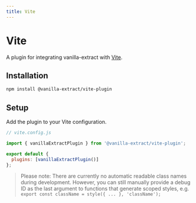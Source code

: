 ```yaml
---
title: Vite
---
```


# Vite

A plugin for integrating vanilla-extract with [Vite](https://vitejs.dev/).

## Installation

```bash
npm install @vanilla-extract/vite-plugin
```

## Setup

Add the plugin to your Vite configuration.

```js
// vite.config.js

import { vanillaExtractPlugin } from '@vanilla-extract/vite-plugin';

export default {
  plugins: [vanillaExtractPlugin()]
};
```

> Please note: There are currently no automatic readable class names during development. However, you can still manually provide a debug ID as the last argument to functions that generate scoped styles, e.g. `export const className = style({ ... }, 'className');`
